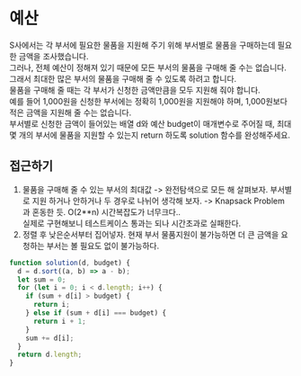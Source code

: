 # 예산

S사에서는 각 부서에 필요한 물품을 지원해 주기 위해 부서별로 물품을 구매하는데 필요한 금액을 조사했습니다.  
그러나, 전체 예산이 정해져 있기 때문에 모든 부서의 물품을 구매해 줄 수는 없습니다.  
그래서 최대한 많은 부서의 물품을 구매해 줄 수 있도록 하려고 합니다.  
물품을 구매해 줄 때는 각 부서가 신청한 금액만큼을 모두 지원해 줘야 합니다.  
예를 들어 1,000원을 신청한 부서에는 정확히 1,000원을 지원해야 하며, 1,000원보다 적은 금액을 지원해 줄 수는 없습니다.  
부서별로 신청한 금액이 들어있는 배열 d와 예산 budget이 매개변수로 주어질 때, 최대 몇 개의 부서에 물품을 지원할 수 있는지 return 하도록 solution 함수를 완성해주세요.

## 접근하기

1. 물품을 구매해 줄 수 있는 부서의 최대값 -> 완전탐색으로 모든 해 살펴보자. 부서별로 지원 하거나 안하거나 두 경우로 나뉘어 생각해 보자. -> Knapsack Problem 과 혼동한 듯. O(2\*\*n) 시간복잡도가 너무크다..  
   실제로 구현해보니 테스트케이스 통과는 되나 시간초과로 실패한다.
2. 정렬 후 낮은순서부터 집어넣자.
   현재 부서 물품지원이 불가능하면 더 큰 금액을 요청하는 부서는 볼 필요도 없이 불가능하다.

```javascript
function solution(d, budget) {
  d = d.sort((a, b) => a - b);
  let sum = 0;
  for (let i = 0; i < d.length; i++) {
    if (sum + d[i] > budget) {
      return i;
    } else if (sum + d[i] === budget) {
      return i + 1;
    }
    sum += d[i];
  }
  return d.length;
}
```
